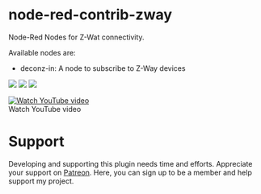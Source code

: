 # node-red-contrib-zway
Node-Red Nodes for Z-Wat connectivity.

Available nodes are:
* deconz-in: A node to subscribe to Z-Way devices


<img src="https://github.com/andreypopov/node-red-contrib-deconz/blob/master/readme/1.png?raw=true">
<img src="https://github.com/andreypopov/node-red-contrib-deconz/blob/master/readme/2.png?raw=true">
<img src="https://github.com/andreypopov/node-red-contrib-deconz/blob/master/readme/3.png?raw=true">




[![Watch YouTube video](https://img.youtube.com/vi/i3TiZiuNofM/0.jpg)](https://www.youtube.com/watch?v=i3TiZiuNofM)
<br>Watch YouTube video

# Support
Developing and supporting this plugin needs time and efforts. Appreciate your support on [Patreon](https://www.patreon.com/bePatron?u=12661781). Here, you can sign up to be a member and help support my project.
